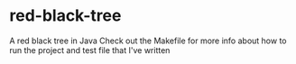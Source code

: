 # red-black-tree
A red black tree in Java
Check out the Makefile for more info about how to run the project and test file that I've written
